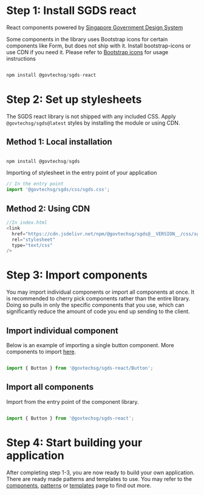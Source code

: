 # Step 1: Install SGDS react

React components powered by <a target="_blank" href="https://www.designsystem.gov.sg">Singapore Government Design System</a>

Some components in the library uses Bootstrap icons for certain components like Form, but does not ship with it. Install bootstrap-icons or use CDN if you need it. Please refer to <a href="https://icons.getbootstrap.com/#install" target="_blank">Bootstrap icons</a> for usage instructions

```js

npm install @govtechsg/sgds-react

```

# Step 2: Set up stylesheets

The SGDS react library is not shipped with any included CSS. Apply `@govtechsg/sgds@latest` styles by installing the module or using CDN.

## Method 1: Local installation

```js

npm install @govtechsg/sgds
```

Importing of stylesheet in the entry point of your application

```js
// In the entry point
import '@govtechsg/sgds/css/sgds.css';
```

## Method 2: Using CDN

```js
//In index.html
<link
  href="https://cdn.jsdelivr.net/npm/@govtechsg/sgds@__VERSION__/css/sgds.css"
  rel="stylesheet"
  type="text/css"
/>
```

# Step 3: Import components

You may import individual components or import all components at once. It is recommended to cherry pick components rather than the entire library. Doing so pulls in only the specific components that you use, which can significantly reduce the amount of code you end up sending to the client.

## Import individual component

Below is an example of importing a single button component. More components to import <a target="_self" href="/story/components-accordion--basic">here</a>.

```js

import { Button } from '@govtechsg/sgds-react/Button';

```

## Import all components

Import from the entry point of the component library.

```js

import { Button } from '@govtechsg/sgds-react';

```

# Step 4: Start building your application

After completing step 1-3, you are now ready to build your own application. There are ready made patterns and templates to use. You may refer to the <a target="_self" href="/story/components-accordion--basic">components</a>, <a target="_self" href="/story/patterns-address--address">patterns</a> or <a target="_self" href="/story/templates-collapsible-single-page-form--collapsible-single-page-form">templates</a> page to find out more.
